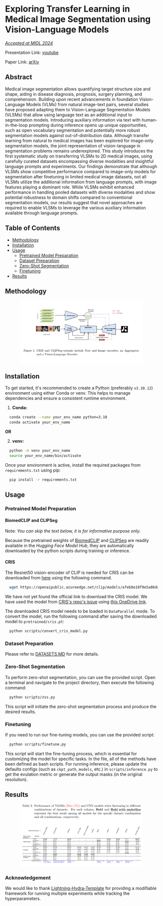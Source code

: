# Exploring Transfer Learning in Medical Image Segmentation using Vision-Language Models

[*Accepted at MIDL 2024*](https://openreview.net/forum?id=sN3sDKkGeN)

Presentation Link: [youtube](https://youtu.be/-mV53dZZs9o?t=21733)

Paper Link: [arXiv](https://arxiv.org/abs/2308.07706)

## Abstract

Medical image segmentation allows quantifying target structure size and shape, aiding in disease diagnosis, prognosis, surgery planning, and comprehension. Building upon recent advancements in foundation Vision-Language Models (VLMs) from natural image-text pairs, several studies have proposed adapting them to Vision-Language Segmentation Models (VLSMs) that allow using language text as an additional input to segmentation models. Introducing auxiliary information via text with human-in-the-loop prompting during inference opens up unique opportunities, such as open vocabulary segmentation and potentially more robust segmentation models against out-of-distribution data. Although transfer learning from natural to medical images has been explored for image-only segmentation models, the joint representation of vision-language in segmentation problems remains underexplored. This study introduces the first systematic study on transferring VLSMs to 2D medical images, using carefully curated datasets encompassing diverse modalities and insightful language prompts and experiments. Our findings demonstrate that although VLSMs show competitive performance compared to image-only models for segmentation after finetuning in limited medical image datasets, not all VLSMs utilize the additional information from language prompts, with image features playing a dominant role. While VLSMs exhibit enhanced performance in handling pooled datasets with diverse modalities and show potential robustness to domain shifts compared to conventional segmentation models, our results suggest that novel approaches are required to enable VLSMs to leverage the various auxiliary information available through language prompts.

## Table of Contents
- [Methodology](#methodology)
- [Installation](#installation)
- [Usage](#usage)
  - [Pretrained Model Preparation](#pretrained-model-preparation) 
  - [Dataset Preparation](#dataset-preparation)
  - [Zero-Shot Segmentation](#zero-shot-segmentation)
  - [Finetuning](#finetuning)
- [Results](#results)

## Methodology

<div style="text-align: center;">
  <img src="media/method.png" alt="CLIPSeg-TFA" style="width: 80%;"/>
</div>

## Installation

To get started, it's recommended to create a Python (preferably `v3.10.12`) environment using either Conda or venv. This helps to manage dependencies and ensure a consistent runtime environment.

1. **Conda:**
```sh
  conda create --name your_env_name python=3.10
  conda activate your_env_name
```
**OR**

2. **venv:**
```sh
  python -m venv your_env_name
  source your_env_name/bin/activate
```

Once your environment is active, install the required packages from `requirements.txt` using pip:
```sh
  pip install -r requirements.txt
```

## Usage

### Pretrained Model Preparation
#### BiomedCLIP and CLIPSeg
Note: *You can skip the text below, it is for informative purpose only.*

Because the pretrained weights of [BiomedCLIP](https://huggingface.co/microsoft/BiomedCLIP-PubMedBERT_256-vit_base_patch16_224) and [CLIPSeg](https://huggingface.co/CIDAS/clipseg-rd64-refined) are readily available in the *Hugging Face Model Hub*, they are automatically downloaded by the python scripts during training or inference.

#### CRIS

The Resnet50 vision-encoder of CLIP is needed for CRIS can be downloaded from [here](https://openaipublic.azureedge.net/clip/models/afeb0e10f9e5a86da6080e35cf09123aca3b358a0c3e3b6c78a7b63bc04b6762/RN50.pt) using the following command.

```sh
  wget https://openaipublic.azureedge.net/clip/models/afeb0e10f9e5a86da6080e35cf09123aca3b358a0c3e3b6c78a7b63bc04b6762/RN50.pt -O pretrain/RN50.pt
```


We have not yet found the official link to download the CRIS model.
We have used the model from [CRIS's repo's issue](https://github.com/DerrickWang005/CRIS.pytorch/issues/3) using [this OneDrive link](https://polimi365-my.sharepoint.com/:f:/g/personal/10524166_polimi_it/Ej-lkQiFHU1ArDG68PP-u3kBJL_UBvvn1scRU7Ps5fiIOw?e=KzFowg).


The downloaded CRIS model needs to be loaded in `DataParallel` mode.
To convert the model, run the following command after saving the downloaded model to `pretrained/cris.pt`:

```sh
  python scripts/convert_cris_model.py
```

### Dataset Preparation
Please refer to [DATASETS.MD](DATASETS.MD) for more details.

### Zero-Shot Segmentation

To perform zero-shot segmentation, you can use the provided script. Open a terminal and navigate to the project directory, then execute the following command:
```sh
  python scripts/zss.py
```
This script will initiate the zero-shot segmentation process and produce the desired results.

### Finetuning

If you need to run our fine-tuning models, you can use the provided script:
```sh
  python scripts/finetune.py
```

This script will start the fine-tuning process, which is essential for customizing the model for specific tasks. 
In the file, all of the methods have been defined as bash scripts.
For running inference, please update the defaults configs (such as `ckpt_path`, `models`, etc.) in `scripts/inference.py` to get the evulation metric or generate the output masks (in the original resolution).

## Results

<div style="text-align: center;">
  <img src="media/results.png" alt="Results" style="width: 80%;"/>
</div>

### Acknowledgement
We would like to thank [Lightning-Hydra-Template](https://github.com/ashleve/lightning-hydra-template) for providing a modifiable framework for running multiple experiments while tracking the hyperparameters.
